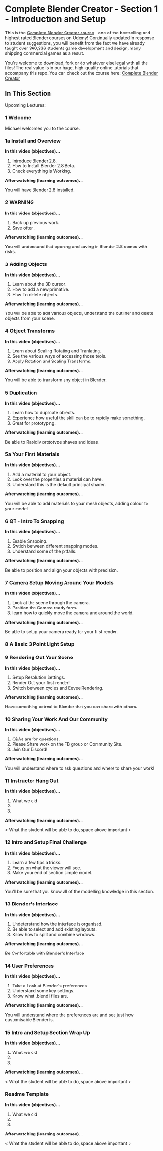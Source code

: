 # Complete Blender Creator - Section 1 - Introduction and Setup

This is the [Complete Blender Creator course]( http://gdev.tv/cbcgithub) - one of the bestselling and highest rated Blender courses on Udemy! Continually updated in response to student suggestions, you will benefit from the fact we have already taught over 360,336 students game development and design, many shipping commercial games as a result.

You're welcome to download, fork or do whatever else legal with all the files! The real value is in our huge, high-quality online tutorials that accompany this repo. You can check out the course here: [Complete Blender Creator]( http://gdev.tv/cbcgithub)

## In This Section

Upcoming Lectures:

### 1 Welcome

Michael welcomes you to the course.

### 1a Install and Overview

**In this video (objectives)…**

1. Introduce Blender 2.8.
2. How to Install Blender 2.8 Beta.
3. Check everything is Working.


**After watching (learning outcomes)…**

You will have Blender 2.8 installed.

### 2 WARNING
**In this video (objectives)…**

1. Back up previous work.
2. Save often.


**After watching (learning outcomes)…**

You will understand that opening and saving in Blender 2.8 comes with risks.

### 3 Adding Objects
**In this video (objectives)…**

1. Learn about the 3D cursor.
2. How to add a new primative.
3. How To delete objects.


**After watching (learning outcomes)…**

You will be able to add various objects, understand the outliner and delete objects from your scene.

### 4 Object Transforms
**In this video (objectives)…**

1. Learn about Scaling Rotating and Tranlating.
2. See the various ways of accessing those tools.
3. Apply Rotation and Scaling Transforms.


**After watching (learning outcomes)…**

You will be able to transform any object in Blender.

### 5 Duplication
**In this video (objectives)…**

1. Learn how to duplicate objects.
2. Experience how useful the skill can be to rapidly make something.
3. Great for prototyping.


**After watching (learning outcomes)…**

Be able to Rapidly prototype shaves and ideas.

### 5a Your First Materials

**In this video (objectives)…**

1. Add a material to your object.
2. Look over the properties a material can have.
3. Understand this is the default principal shader.


**After watching (learning outcomes)…**

You will be able to add materials to your mesh objects, adding colour to your model.


### 6 QT - Intro To Snapping
**In this video (objectives)…**

1. Enable Snapping.
2. Swtich between different snapping modes.
3. Understand some of the pitfalls.


**After watching (learning outcomes)…**

Be able to position and align your objects with precision.

### 7 Camera Setup Moving Around Your Models
**In this video (objectives)…**

1. Look at the scene through the camera.
2. Position the Camera ready form.
3. learn how to quickly move the camera and around the world.


**After watching (learning outcomes)…**

Be able to setup your camera ready for your first render.

### 8 A Basic 3 Point Light Setup



### 9 Rendering Out Your Scene
**In this video (objectives)…**

1. Setup Resolution Settings.
2. Render Out your first render!
3. Switch between cycles and Eevee Rendering.


**After watching (learning outcomes)…**

Have something extrnal to Blender that you can share with others.

### 10 Sharing Your Work And Our Community
**In this video (objectives)…**

1. Q&As are for questions.
2. Please Share work on the FB group or Community Site.
3. Join Our Discord!


**After watching (learning outcomes)…**

You will understand where to ask questions and where to share your work!

### 11 Instructor Hang Out
**In this video (objectives)…**

1. What we did
2.
3.


**After watching (learning outcomes)…**

< What the student will be able to do, space above important >

### 12 Intro and Setup Final Challenge
**In this video (objectives)…**

1. Learn a few tips a tricks.
2. Focus on what the viewer will see.
3. Make your end of section simple model.


**After watching (learning outcomes)…**

You'll be sure that you know all of the modelling knowledge in this section.

### 13 Blender's Interface
**In this video (objectives)…**

1. Undeterstand how the interface is organised.
2. Be able to select and add existing layouts.
3. Know how to split and combine windows.


**After watching (learning outcomes)…**

Be Confortable with Blender's Interface

### 14 User Preferences
**In this video (objectives)…**

1. Take a Look at Blender's preferences.
2. Understand some key settings.
3. Know what .blend1 files are.


**After watching (learning outcomes)…**

You will understand where the preferences are and see just how customisable Blender is.

### 15 Intro and Setup Section Wrap Up
**In this video (objectives)…**

1. What we did
2.
3.


**After watching (learning outcomes)…**

< What the student will be able to do, space above important >


### Readme Template
**In this video (objectives)…**

1. What we did
2.
3.


**After watching (learning outcomes)…**

< What the student will be able to do, space above important >